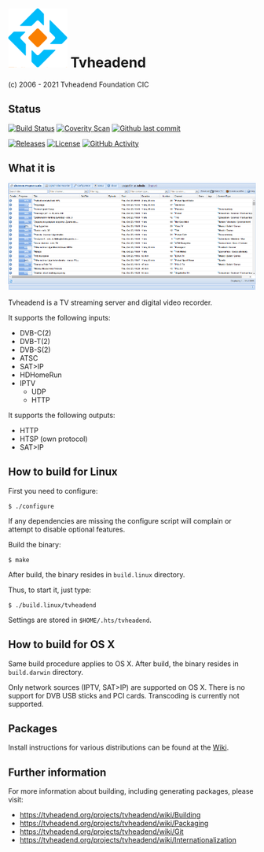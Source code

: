 ![TVHeadend Logo](https://github.com/tvheadend/tvheadend/raw/master/src/webui/static/img/satip-icon120.png)
Tvheadend
========================================
(c) 2006 - 2021 Tvheadend Foundation CIC

Status
------

[![Build Status](https://travis-ci.org/tvheadend/tvheadend.svg?branch=master)](https://travis-ci.org/tvheadend/tvheadend)
[![Coverity Scan](https://scan.coverity.com/projects/2114/badge.svg)](https://scan.coverity.com/projects/2114)
[![Github last commit](https://img.shields.io/github/last-commit/tvheadend/tvheadend)](https://github.com/tvheadend/tvheadend)

[![Releases](https://img.shields.io/github/tag/tvheadend/tvheadend.svg?style=flat-square)](https://github.com/tvheadend/tvheadend/releases)
[![License](https://img.shields.io/badge/license-GPLv3-blue)](./LICENSE.md) 
[![GitHub Activity](https://img.shields.io/github/commit-activity/y/tvheadend/tvheadend.svg?label=commits)](https://github.com/tvheadend/tvheadend/commits)


What it is
----------

![tvheadend front page](https://github.com/tvheadend/tvheadend/raw/master/src/webui/static/img/epg.png)

Tvheadend is a TV streaming server and digital video recorder.

It supports the following inputs:

  * DVB-C(2)
  * DVB-T(2)
  * DVB-S(2)
  * ATSC
  * SAT>IP
  * HDHomeRun
  * IPTV
    * UDP
    * HTTP

It supports the following outputs:

  * HTTP
  * HTSP (own protocol)
  * SAT>IP

How to build for Linux
----------------------

First you need to configure:

	$ ./configure

If any dependencies are missing the configure script will complain or attempt
to disable optional features.

Build the binary:

	$ make

After build, the binary resides in `build.linux` directory.

Thus, to start it, just type:

	$ ./build.linux/tvheadend

Settings are stored in `$HOME/.hts/tvheadend`.

How to build for OS X
---------------------

Same build procedure applies to OS X.
After build, the binary resides in `build.darwin` directory.

Only network sources (IPTV, SAT>IP) are supported on OS X.
There is no support for DVB USB sticks and PCI cards.
Transcoding is currently not supported.

Packages
--------

Install instructions for various distributions can be found at the [Wiki](https://tvheadend.org/projects/tvheadend/wiki/Download).

Further information
-------------------

For more information about building, including generating packages, please visit:
* https://tvheadend.org/projects/tvheadend/wiki/Building
* https://tvheadend.org/projects/tvheadend/wiki/Packaging
* https://tvheadend.org/projects/tvheadend/wiki/Git
* https://tvheadend.org/projects/tvheadend/wiki/Internationalization
